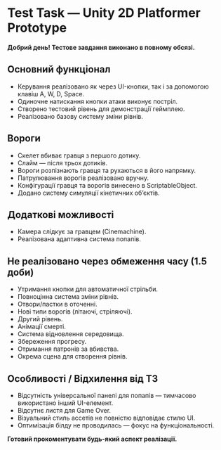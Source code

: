# Test Task — Unity 2D Platformer Prototype

**Добрий день! Тестове завдання виконано в повному обсязі.**

## Основний функціонал

- Керування реалізовано як через UI-кнопки, так і за допомогою клавіш A, W, D, Space.
- Одиночне натискання кнопки атаки виконує постріл.
- Створено тестовий рівень для демонстрації геймплею.
- Реалізовано базову систему зміни рівнів.

## Вороги

- Скелет вбиває гравця з першого дотику.
- Слайм — після трьох дотиків.
- Вороги розпізнають гравця та рухаються в його напрямку.
- Патрулювання ворогів реалізовано вручну.
- Конфігурації гравця та ворогів винесено в ScriptableObject.
- Додано систему симуляції кінетичних об’єктів.

## Додаткові можливості

- Камера слідкує за гравцем (Cinemachine).
- Реалізована адаптивна система попапів.

## Не реалізовано через обмеження часу (1.5 доби)

- Утримання кнопки для автоматичної стрільби.
- Повноцінна система зміни рівнів.
- Отвори/пастки в оточенні.
- Нові типи ворогів (літаючі, стріляючі).
- Другий рівень.
- Анімації смерті.
- Система відновлення середовища.
- Збереження прогресу.
- Отримання патронів за вбивства.
- Окрема сцена для створення рівнів.

## Особливості / Відхилення від ТЗ

- Відсутність універсальної панелі для попапів — тимчасово використано інший UI-елемент.
- Відсутнє листя для Game Over.
- Візуальний стиль ассетів не повністю відповідає стилю UI.
- Оптимізація білду не проводилась — фокус на функціональності.

**Готовий прокоментувати будь-який аспект реалізації.**
